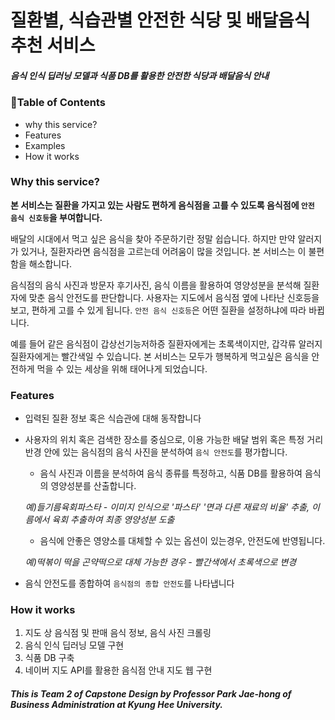 # 질환별, 식습관별 안전한 식당 및 배달음식 추천 서비스 
##### 음식 인식 딥러닝 모델과 식품 DB를 활용한 안전한 식당과 배달음식 안내

### 🚩Table of Contents
* why this service?
* Features
* Examples
* How it works

### Why this service?

**본 서비스는 질환을 가지고 있는 사람도 편하게 음식점을 고를 수 있도록 음식점에 `안전 음식 신호등`을 부여합니다.**

배달의 시대에서 먹고 싶은 음식을 찾아 주문하기란 정말 쉽습니다. 하지만 만약 알러지가 있거나, 질환자라면 음식점을 고르는데 어려움이 많을 것입니다. 본 서비스는 이 불편함을 해소합니다.

음식점의 음식 사진과 방문자 후기사진, 음식 이름을 활용하여 영양성분을 분석해 질환자에 맞춘 음식 안전도를 판단합니다. 
사용자는 지도에서 음식점 옆에 나타난 신호등을 보고, 편하게 고를 수 있게 됩니다. `안전 음식 신호등`은 어떤 질환을 설정하냐에 따라 바뀝니다. 

예를 들어 같은 음식점이 갑상선기능저하증 질환자에게는 초록색이지만, 갑각류 알러지 질환자에게는 빨간색일 수 있습니다. 본 서비스는 모두가 행복하게 먹고싶은 음식을 안전하게 먹을 수 있는 세상을 위해 태어나게 되었습니다.
 
### Features 
- 입력된 질환 정보 혹은 식습관에 대해 동작합니다 

- 사용자의 위치 혹은 검색한 장소를 중심으로, 이용 가능한 배달 범위 혹은 특정 거리 반경 안에 있는 음식점의 음식 사진을 분석하여 `음식 안전도`를 평가합니다. 

	- 음식 사진과 이름을 분석하여 음식 종류를 특정하고, 식품 DB를 활용하여 음식의 영양성분를 산출합니다. 
 	 
	 *예)들기름육회파스타 - 이미지 인식으로 '파스타' '면과 다른 재료의 비율' 추출, 이름에서 육회 추출하여 최종 영양성분 도출*
	- 음식에 안좋은 영양소를 대체할 수 있는 옵션이 있는경우, 안전도에 반영됩니다. 
	 
	 *예)떡볶이 떡을 곤약떡으로 대체 가능한 경우 - 빨간색에서 초록색으로 변경*

-  음식 안전도를 종합하여 `음식점의 종합 안전도`를 나타냅니다 

### How it works
1. 지도 상 음식점 및 판매 음식 정보, 음식 사진 크롤링 
2. 음식 인식 딥러닝 모델 구현
3. 식품 DB 구축 
4. 네이버 지도 API를 활용한 음식점 안내 지도 웹 구현 


##### This is Team 2 of Capstone Design by Professor Park Jae-hong of Business Administration at Kyung Hee University.
